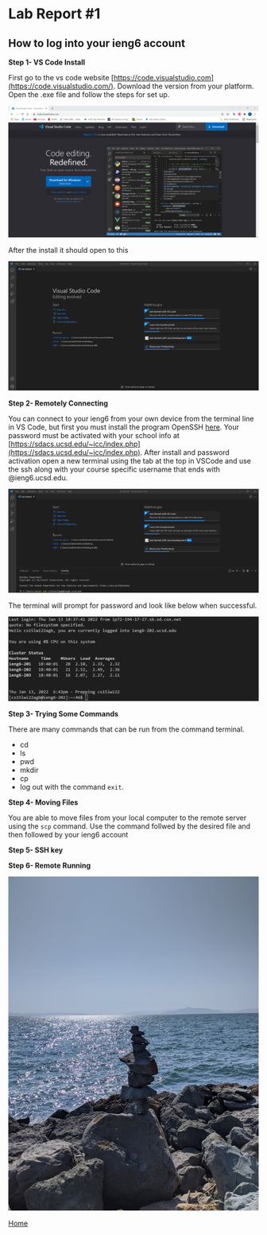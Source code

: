 # Lab Report #1
## How to log into your ieng6 account
**Step 1- VS Code Install**

First go to the vs code website [https://code.visualstudio.com](https://code.visualstudio.com/). Download the version from your platform. Open the .exe file and follow the steps for set up. 

![VScodesc](VsCodeSC.png)

After the install it should open to this

![VScode](VSCodeIntro.png)

**Step 2- Remotely Connecting**

You can connect to your ieng6 from your own device from the terminal line in VS Code, but first you must install the program OpenSSH [here](https://docs.microsoft.com/en-us/windows-server/administration/openssh/openssh_install_firstuse). Your password must be activated with your school info at [https://sdacs.ucsd.edu/~icc/index.php](https://sdacs.ucsd.edu/~icc/index.php). After install and password activation open a new terminal using the tab at the top in VSCode and use the ssh along with your course specific username that ends with @ieng6.ucsd.edu.

![sshCommand](SSHCommand.png)

The terminal will prompt for password and look like below when successful.


![sshIn](sshlogin.png)





**Step 3- Trying Some Commands**

There are many commands that can be run from the command terminal.

* cd
* ls
* pwd
* mkdir
* cp
* log out with the command `exit`.


**Step 4- Moving Files**

You are able to move files from your local computer to the remote server using the `scp` command. Use the command follwed by the desired file and then followed by your ieng6 account


**Step 5- SSH key**


**Step 6- Remote Running**


![Image](rocks.jpg)

[Home](https://shelfrench.github.io/cs15l-lab-reports)